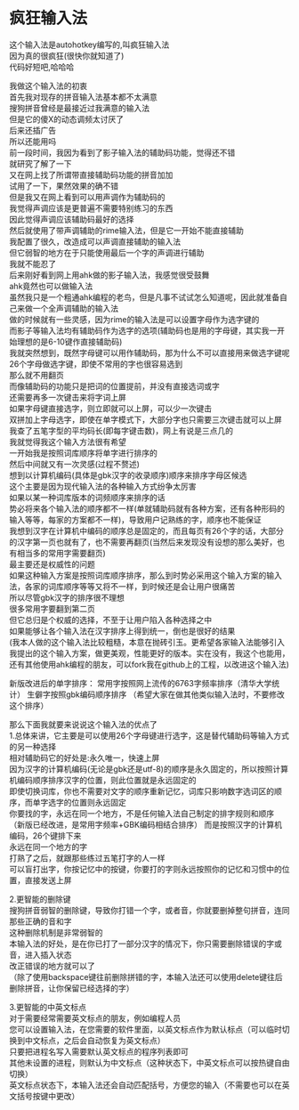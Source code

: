 # 疯狂输入法
这个输入法是autohotkey编写的,叫疯狂输入法  
因为真的很疯狂(很快你就知道了)  
代码好短吧,哈哈哈  

我做这个输入法的初衷  
首先我对现存的拼音输入法基本都不太满意  
搜狗拼音曾经是最接近过我满意的输入法  
但是它的傻X的动态调频太讨厌了  
后来还插广告  
所以还能用吗  
前一段时间，我因为看到了影子输入法的辅助码功能，觉得还不错  
就研究了解了一下  
又在网上找了所谓带直接辅助码功能的拼音加加  
试用了一下，果然效果的确不错  
但是我又在网上看到可以用声调作为辅助码的  
我觉得声调应该是更普遍不需要特别练习的东西  
因此觉得声调应该辅助码最好的选择  
然后就使用了带声调辅助的rime输入法，但是它一开始不能直接辅助  
我配置了很久，改造成可以声调直接辅助的输入法  
但它弱智的地方在于只能使用最后一个字的声调进行辅助  
我就不能忍了  
后来刚好看到网上用ahk做的影子输入法，我感觉很受鼓舞  
ahk竟然也可以做输入法  
虽然我只是一个粗通ahk编程的老鸟，但是凡事不试试怎么知道呢，因此就准备自己来做一个全声调辅助的输入法  
做的时候就有一些灵感，因为rime的输入法是可以设置字母作为选字键的  
而影子等输入法均有辅助码作为选字的选项(辅助码也是用的字母键，其实我一开始理想的是6-10键作直接辅助码)  
我就突然想到，既然字母键可以用作辅助码，那为什么不可以直接用来做选字键呢  
26个字母做选字键，即使不常用的字也很容易选到  
那么就不用翻页  
而像辅助码的功能只是把词的位置提前，并没有直接选词或字  
还需要再多一次键击来将字词上屏  
如果字母键直接选字，则立即就可以上屏，可以少一次键击  
双拼加上字母选字，即使在单字模式下，大部分字也只需要三次键击就可以上屏  
我查了五笔字型的平均码长(即每字键击数)，网上有说是三点几的  
我就觉得我这个输入方法很有希望  
一开始我是按照词库顺序将单字进行排序的  
然后中间就又有一次灵感(过程不赘述)  
想到以计算机编码(具体是gbk汉字的收录顺序)顺序来排序字母区候选  
这个主要是因为现代输入法的各种输入方式纷争太厉害  
如果以某一种词库版本的词频顺序来排序的话  
势必将来各个输入法的顺序都不一样(单就辅助码就有各种方案，还有各种形码的输入等等，每家的方案都不一样)，导致用户记熟练的字，顺序也不能保证  
我想到汉字在计算机中编码的顺序总是固定的，而且每页有26个字的话，大部分的汉字第一页也就有了，也不需要再翻页(当然后来发现没有设想的那么美好，也有相当多的常用字需要翻页)  
最主要还是权威性的问题  
如果这种输入方案是按照词库顺序排序，那么到时势必采用这个输入方案的输入法，各家的词库顺序等等又将不一样，到时候还是会让用户很痛苦  
所以尽管gbk汉字的排序很不理想  
很多常用字要翻到第二页  
但它总归是个权威的选择，不至于让用户陷入各种选择之中  
如果能够让各个输入法在汉字排序上得到统一，倒也是很好的结果  
(我本人做的这个输入法比较粗糙，本意在抛砖引玉。更希望各家输入法能够引入我提出的这个输入方案，做更美观，性能更好的版本。实在没有，我这个也能用，还有其他使用ahk编程的朋友，可以fork我在github上的工程，以改进这个输入法)  

新版改进后的单字排序：
常用字按照网上流传的6763字频率排序（清华大学统计）
生僻字按照gbk编码顺序排序
（希望大家在做其他类似输入法时，不要修改这个排序）

那么下面我就要来说说这个输入法的优点了  
1.总体来讲，它主要是可以使用26个字母键进行选字，这是替代辅助码等输入方式的另一种选择  
相对辅助码它的好处是:永久唯一，快速上屏  
因为汉字的计算机编码(无论是gbk还是utf-8)的顺序是永久固定的，所以按照计算机编码顺序排序汉字的位置，则此位置就是永远固定的  
即使切换词库，你也不需要对文字的顺序重新记忆，词库只影响数字选词区的顺序，而单字选字的位置则永远固定  
你要找的字，永远在同一个地方，不是任何输入法自己制定的排字规则和顺序  
（新版已经改进，是常用字频率+GBK编码相结合排序）
而是按照汉字的计算机编码，26个键排下来  
永远在同一个地方的字  
打熟了之后，就跟那些练过五笔打字的人一样  
可以盲打出字，你按记忆中的按键，你要打的字则永远按照你的记忆和习惯中的位置，直接发送上屏  

2.更智能的删除键  
搜狗拼音弱智的删除键，导致你打错一个字，或者音，你就要删掉整句拼音，连同那些正确的音和字  
这种删除机制是非常弱智的  
本输入法的好处，是在你已打了一部分汉字的情况下，你只需要删除错误的字或音，进入插入状态  
改正错误的地方就可以了  
（除了使用backspace键往前删除拼错的字，本输入法还可以使用delete键往后删除拼音，让你保留已经选择的字）  

3.更智能的中英文标点  
对于需要经常需要英文标点的朋友，例如编程人员  
您可以设置输入法，在您需要的软件里面，以英文标点作为默认标点（可以临时切换到中文标点，之后会自动恢复为英文标点）  
只要把进程名写入需要默认英文标点的程序列表即可  
其他未设置的进程，则默认为中文标点（这种状态下，中英文标点可以按热键自由切换）  
英文标点状态下，本输入法还会自动匹配括号，方便您的输入（不需要也可以在英文括号按键中更改）  
